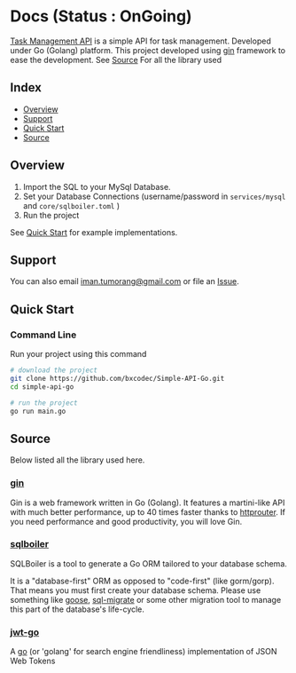 
# Docs (Status : OnGoing)

[Task Management API](#) is a simple API for task management.
Developed under Go (Golang) platform.
This project developed using [gin](https://gopkg.in/gin-gonic/gin.v1) framework to ease the development.
See [Source](#source) For all the library used

## Index

* [Overview](#overview)
* [Support](#support)
* [Quick Start](#quick-start)
* [Source](#source)


## Overview

1. Import the SQL to your MySql Database. 
2. Set your Database Connections (username/password in `services/mysql` and `core/sqlboiler.toml` )
3. Run the project
    
See [Quick Start](#quick-start) for example implementations.


## Support


You can also email <iman.tumorang@gmail.com> or file an [Issue](https://github.com/bxcodec/Simple-API-Go/issues/new).


## Quick Start

### Command Line

Run your project using this command

```bash
# download the project
git clone https://github.com/bxcodec/Simple-API-Go.git
cd simple-api-go

# run the project
go run main.go

```

## Source

Below listed all the library used here.

### [gin](https://gopkg.in/gin-gonic/gin.v1) 
Gin is a web framework written in Go (Golang). It features a martini-like API with much better performance, up to 40 times faster thanks to [httprouter](https://github.com/julienschmidt/httprouter). If you need performance and good productivity, you will love Gin.

### [sqlboiler](https://github.com/vattle/sqlboiler)
SQLBoiler is a tool to generate a Go ORM tailored to your database schema.

It is a "database-first" ORM as opposed to "code-first" (like gorm/gorp). That means you must first create your database schema. Please use something like [goose](https://bitbucket.org/liamstask/goose), [sql-migrate](https://github.com/rubenv/sql-migrate) or some other migration tool to manage this part of the database's life-cycle.

### [jwt-go](https://github.com/dgrijalva/jwt-go)
A [go](http://www.golang.org/) (or 'golang' for search engine friendliness) implementation of JSON Web Tokens
